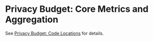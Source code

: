 # Privacy Budget: Core Metrics and Aggregation

See [Privacy Budget: Code
Locations](../../../../../docs/privacy_budget/privacy_budget_code_locations.md) for
details.

